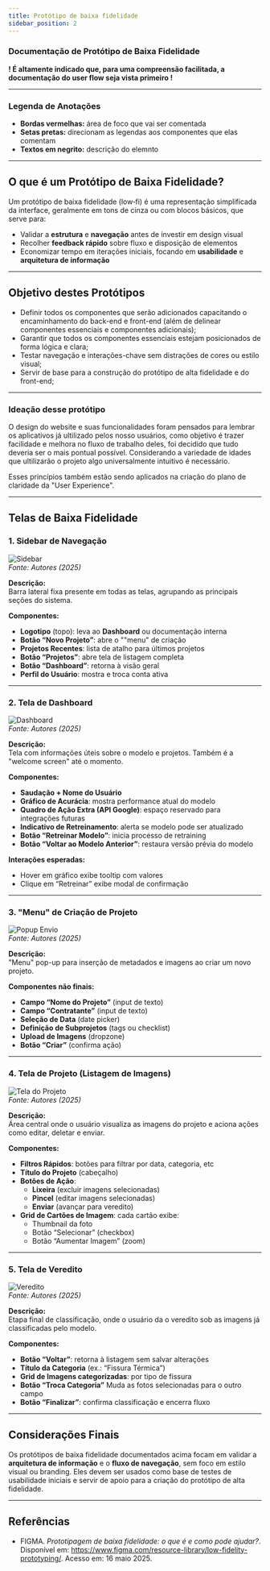 ```yaml
---
title: Protótipo de baixa fidelidade
sidebar_position: 2
---
```


### Documentação de Protótipo de Baixa Fidelidade

**! É altamente indicado que, para uma compreensão facilitada, a documentação do user flow seja vista primeiro !**

---

### Legenda de Anotações

- **Bordas vermelhas:** área de foco que vai ser comentada
- **Setas pretas:** direcionam as legendas aos componentes que elas comentam
- **Textos em negrito:** descrição do elemnto 

---

## O que é um Protótipo de Baixa Fidelidade?

Um protótipo de baixa fidelidade (low‑fi) é uma representação simplificada da interface, geralmente em tons de cinza ou com blocos básicos, que serve para:

- Validar a **estrutura** e **navegação** antes de investir em design visual  
- Recolher **feedback rápido** sobre fluxo e disposição de elementos  
- Economizar tempo em iterações iniciais, focando em **usabilidade** e **arquitetura de informação**

---

## Objetivo destes Protótipos

- Definir todos os componentes que serão adicionados capacitando o encaminhamento do back-end e front-end (além de delinear componentes essenciais e componentes adicionais);
- Garantir que todos os componentes essenciais estejam posicionados de forma lógica e clara; 
- Testar navegação e interações-chave sem distrações de cores ou estilo visual;
- Servir de base para a construção do protótipo de alta fidelidade e do front-end;

---

### Ideação desse protótipo

O design do website e suas funcionalidades foram pensados para lembrar os aplicativos já ultilizado pelos nosso usuários, como objetivo é trazer facilidade e melhora no fluxo de trabalho deles, foi decidido que tudo deveria ser o mais pontual possível. Considerando a variedade de idades que ultilizarão o projeto algo universalmente intuitivo é necessário.

Esses princípios também estão sendo aplicados na criação do plano de claridade da "User Experience".

---

## Telas de Baixa Fidelidade

### 1. Sidebar de Navegação

![Sidebar](../../../static/img/design/sidebar.png)  
*Fonte: Autores (2025)*

**Descrição:**  
Barra lateral fixa presente em todas as telas, agrupando as principais seções do sistema.

**Componentes:**  
- **Logotipo** (topo): leva ao **Dashboard** ou documentação interna  
- **Botão “Novo Projeto”**: abre o ""menu" de criação  
- **Projetos Recentes**: lista de atalho para últimos projetos  
- **Botão “Projetos”**: abre tela de listagem completa  
- **Botão “Dashboard”**: retorna à visão geral  
- **Perfil do Usuário**: mostra e troca conta ativa  

---

### 2. Tela de Dashboard

![Dashboard](../../../static/img/design/dashboard.png)  
*Fonte: Autores (2025)*

**Descrição:**  
Tela com informações úteis sobre o modelo e projetos. Também é a "welcome screen" até o momento.

**Componentes:**  
- **Saudação + Nome do Usuário**  
- **Gráfico de Acurácia**: mostra performance atual do modelo  
- **Quadro de Ação Extra (API Google)**: espaço reservado para integrações futuras  
- **Indicativo de Retreinamento**: alerta se modelo pode ser atualizado  
- **Botão “Retreinar Modelo”**: inicia processo de retraining  
- **Botão “Voltar ao Modelo Anterior”**: restaura versão prévia do modelo  

**Interações esperadas:**  
- Hover em gráfico exibe tooltip com valores  
- Clique em “Retreinar” exibe modal de confirmação  

---

### 3. "Menu" de Criação de Projeto

![Popup Envio](../../../static/img/design/popup.png)  
*Fonte: Autores (2025)*

**Descrição:**  
"Menu" pop-up para inserção de metadados e imagens ao criar um novo projeto.

**Componentes não finais:** 
 
- **Campo “Nome do Projeto”** (input de texto)  
- **Campo “Contratante”** (input de texto)  
- **Seleção de Data** (date picker)  
- **Definição de Subprojetos** (tags ou checklist)  
- **Upload de Imagens** (dropzone)  
- **Botão “Criar”** (confirma ação)  

---

### 4. Tela de Projeto (Listagem de Imagens)

![Tela do Projeto](../../../static/img/design/projeto.png)  
*Fonte: Autores (2025)*

**Descrição:**  
Área central onde o usuário visualiza as imagens do projeto e aciona ações como editar, deletar e enviar.

**Componentes:**  
- **Filtros Rápidos**: botões para filtrar por data, categoria, etc  
- **Título do Projeto** (cabeçalho)  
- **Botões de Ação**:  
  - **Lixeira** (excluir imagens selecionadas)  
  - **Pincel** (editar imagens selecionadas)  
  - **Enviar** (avançar para veredito)  
- **Grid de Cartões de Imagem**: cada cartão exibe:  
  - Thumbnail da foto  
  - Botão “Selecionar” (checkbox)  
  - Botão “Aumentar Imagem” (zoom)  

---

### 5. Tela de Veredito

![Veredito](../../../static/img/design/veredito.png)  
*Fonte: Autores (2025)*

**Descrição:**  
Etapa final de classificação, onde o usuário da o veredito sob as imagens já classificadas pelo modelo.

**Componentes:**  
- **Botão “Voltar”**: retorna à listagem sem salvar alterações  
- **Título da Categoria** (ex.: “Fissura Térmica”)  
- **Grid de Imagens categorizadas**: por tipo de fissura 
- **Botão “Troca Categoria”** Muda as fotos selecionadas para o outro campo  
- **Botão “Finalizar”**: confirma classificação e encerra fluxo  

---

## Considerações Finais

Os protótipos de baixa fidelidade documentados acima focam em validar a **arquitetura de informação** e o **fluxo de navegação**, sem foco em estilo visual ou branding. Eles devem ser usados como base de testes de usabilidade iniciais e servir de apoio para a criação do protótipo de alta fidelidade.

---

## Referências

- FIGMA. *Prototipagem de baixa fidelidade: o que é e como pode ajudar?*. Disponível em: https://www.figma.com/resource-library/low-fidelity-prototyping/. Acesso em: 16 maio 2025.
